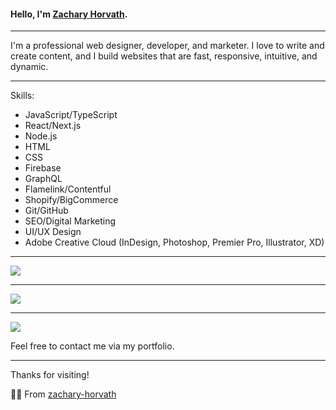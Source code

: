 
#### Hello, I'm [Zachary Horvath](https://www.zacharyhorvath.io).

----

I'm a professional web designer, developer, and marketer. I love to write and create content, and I build websites that are fast, responsive, intuitive, and dynamic.

-----

Skills:

- JavaScript/TypeScript
- React/Next.js
- Node.js
- HTML
- CSS
- Firebase
- GraphQL
- Flamelink/Contentful
- Shopify/BigCommerce
- Git/GitHub
- SEO/Digital Marketing
- UI/UX Design
- Adobe Creative Cloud (InDesign, Photoshop, Premier Pro, Illustrator, XD)

-----
<a href="https://github.com/zachary-horvath">
  <img src="https://komarev.com/ghpvc/?username=zachary-horvath&style=flat-square" />
</a>


***

<a href="https://github.com/zachary-horvath">
  <img src="https://github-readme-stats.vercel.app/api?username=zachary-horvath&show_icons=true&hide_border=true" />
</a>

---

<a href="https://github.com/zachary-horvath">
  <img src="https://github-readme-stats.vercel.app/api/top-langs/?username=zachary-horvath&layout=compact" />
</a>


Feel free to contact me via my portfolio.

-----


Thanks for visiting!

👨‍💻 From [zachary-horvath](https://github.com/zachary-horvath)
